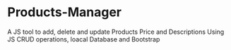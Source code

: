 # Products-Manager
A JS tool to add, delete and update Products Price and Descriptions Using JS CRUD operations, loacal Database and Bootstrap
